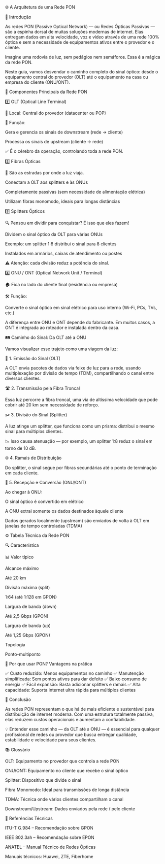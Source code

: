 🌐 A Arquitetura de uma Rede PON

📘 Introdução

As redes PON (Passive Optical Network) — ou Redes Ópticas Passivas — são a espinha dorsal de muitas soluções modernas de internet. Elas entregam dados em alta velocidade, voz e vídeo através de uma rede 100% óptica e sem a necessidade de equipamentos ativos entre o provedor e o cliente.

Imagine uma rodovia de luz, sem pedágios nem semáforos. Essa é a mágica da rede PON.

Neste guia, vamos desvendar o caminho completo do sinal óptico: desde o equipamento central do provedor (OLT) até o equipamento na casa ou empresa do cliente (ONU/ONT).

🧩 Componentes Principais da Rede PON

1️⃣ OLT (Optical Line Terminal)

📍 Local: Central do provedor (datacenter ou POP)

🔧 Função:

Gera e gerencia os sinais de downstream (rede → cliente)

Processa os sinais de upstream (cliente → rede)

✅ É o cérebro da operação, controlando toda a rede PON.

2️⃣ Fibras Ópticas

🧵 São as estradas por onde a luz viaja.

Conectam a OLT aos splitters e às ONUs

Completamente passivas (sem necessidade de alimentação elétrica)

Utilizam fibras monomodo, ideais para longas distâncias

3️⃣ Splitters Ópticos

🔍 Pensou em dividir para conquistar? É isso que eles fazem!

Dividem o sinal óptico da OLT para várias ONUs

Exemplo: um splitter 1:8 distribui o sinal para 8 clientes

Instalados em armários, caixas de atendimento ou postes

⚠️ Atenção: cada divisão reduz a potência do sinal.

4️⃣ ONU / ONT (Optical Network Unit / Terminal)

🏠 Fica no lado do cliente final (residência ou empresa)

🛠 Função:

Converte o sinal óptico em sinal elétrico para uso interno (Wi-Fi, PCs, TVs, etc.)

A diferença entre ONU e ONT depende do fabricante. Em muitos casos, a ONT é integrada ao roteador e instalada dentro da casa.

🛤 Caminho do Sinal: Da OLT até a ONU

Vamos visualizar esse trajeto como uma viagem da luz:

🚀 1. Emissão do Sinal (OLT)

A OLT envia pacotes de dados via feixe de luz para a rede, usando multiplexação por divisão de tempo (TDM), compartilhando o canal entre diversos clientes.

🛣 2. Transmissão pela Fibra Troncal

Essa luz percorre a fibra troncal, uma via de altíssima velocidade que pode cobrir até 20 km sem necessidade de reforço.

✂️ 3. Divisão do Sinal (Splitter)

A luz atinge um splitter, que funciona como um prisma: distribui o mesmo sinal para múltiplos clientes.

📉 Isso causa atenuação — por exemplo, um splitter 1:8 reduz o sinal em torno de 10 dB.

🌐 4. Ramais de Distribuição

Do splitter, o sinal segue por fibras secundárias até o ponto de terminação em cada cliente.

🎯 5. Recepção e Conversão (ONU/ONT)

Ao chegar à ONU:

O sinal óptico é convertido em elétrico

A ONU extrai somente os dados destinados àquele cliente

Dados gerados localmente (upstream) são enviados de volta à OLT em janelas de tempo controladas (TDMA)

⚙️ Tabela Técnica da Rede PON

🔍 Característica

📊 Valor típico

Alcance máximo

Até 20 km

Divisão máxima (split)

1:64 (até 1:128 em GPON)

Largura de banda (down)

Até 2,5 Gbps (GPON)

Largura de banda (up)

Até 1,25 Gbps (GPON)

Topologia

Ponto-multiponto

🚀 Por que usar PON? Vantagens na prática

✅ Custo reduzido: Menos equipamentos no caminho
✅ Manutenção simplificada: Sem pontos ativos para dar defeito
✅ Baixo consumo de energia
✅ Fácil expansão: Basta adicionar splitters e ramais
✅ Alta capacidade: Suporta internet ultra rápida para múltiplos clientes

🎯 Conclusão

As redes PON representam o que há de mais eficiente e sustentável para distribuição de internet moderna. Com uma estrutura totalmente passiva, elas reduzem custos operacionais e aumentam a confiabilidade.

💡 Entender esse caminho — da OLT até a ONU — é essencial para qualquer profissional de redes ou provedor que busca entregar qualidade, estabilidade e velocidade para seus clientes.

📚 Glossário

OLT: Equipamento no provedor que controla a rede PON

ONU/ONT: Equipamento no cliente que recebe o sinal óptico

Splitter: Dispositivo que divide o sinal

Fibra Monomodo: Ideal para transmissões de longa distância

TDMA: Técnica onde vários clientes compartilham o canal

Downstream/Upstream: Dados enviados pela rede / pelo cliente

🔎 Referências Técnicas

ITU-T G.984 – Recomendação sobre GPON

IEEE 802.3ah – Recomendação sobre EPON

ANATEL – Manual Técnico de Redes Ópticas

Manuais técnicos: Huawei, ZTE, Fiberhome

